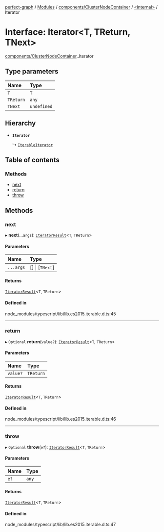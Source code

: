 [perfect-graph](../README.md) / [Modules](../modules.md) / [components/ClusterNodeContainer](../modules/components_ClusterNodeContainer.md) / [<internal\>](../modules/components_ClusterNodeContainer._internal_.md) / Iterator

# Interface: Iterator<T, TReturn, TNext\>

[components/ClusterNodeContainer](../modules/components_ClusterNodeContainer.md).[<internal>](../modules/components_ClusterNodeContainer._internal_.md).Iterator

## Type parameters

| Name | Type |
| :------ | :------ |
| `T` | `T` |
| `TReturn` | `any` |
| `TNext` | `undefined` |

## Hierarchy

- **`Iterator`**

  ↳ [`IterableIterator`](components_ClusterNodeContainer._internal_.IterableIterator.md)

## Table of contents

### Methods

- [next](components_ClusterNodeContainer._internal_.Iterator.md#next)
- [return](components_ClusterNodeContainer._internal_.Iterator.md#return)
- [throw](components_ClusterNodeContainer._internal_.Iterator.md#throw)

## Methods

### next

▸ **next**(...`args`): [`IteratorResult`](../modules/components_ClusterNodeContainer._internal_.md#iteratorresult)<`T`, `TReturn`\>

#### Parameters

| Name | Type |
| :------ | :------ |
| `...args` | [] \| [`TNext`] |

#### Returns

[`IteratorResult`](../modules/components_ClusterNodeContainer._internal_.md#iteratorresult)<`T`, `TReturn`\>

#### Defined in

node_modules/typescript/lib/lib.es2015.iterable.d.ts:45

___

### return

▸ `Optional` **return**(`value?`): [`IteratorResult`](../modules/components_ClusterNodeContainer._internal_.md#iteratorresult)<`T`, `TReturn`\>

#### Parameters

| Name | Type |
| :------ | :------ |
| `value?` | `TReturn` |

#### Returns

[`IteratorResult`](../modules/components_ClusterNodeContainer._internal_.md#iteratorresult)<`T`, `TReturn`\>

#### Defined in

node_modules/typescript/lib/lib.es2015.iterable.d.ts:46

___

### throw

▸ `Optional` **throw**(`e?`): [`IteratorResult`](../modules/components_ClusterNodeContainer._internal_.md#iteratorresult)<`T`, `TReturn`\>

#### Parameters

| Name | Type |
| :------ | :------ |
| `e?` | `any` |

#### Returns

[`IteratorResult`](../modules/components_ClusterNodeContainer._internal_.md#iteratorresult)<`T`, `TReturn`\>

#### Defined in

node_modules/typescript/lib/lib.es2015.iterable.d.ts:47
